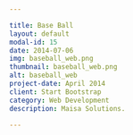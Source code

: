 ```yaml
---

title: Base Ball
layout: default
modal-id: 15
date: 2014-07-06
img: baseball_web.png
thumbnail: baseball_web.png
alt: baseball_web
project-date: April 2014
client: Start Bootstrap
category: Web Development
description: Maisa Solutions.

---
```

